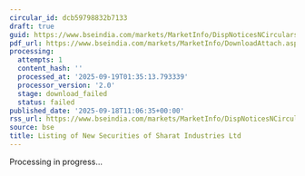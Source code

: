 ```yaml
---
circular_id: dcb59798832b7133
draft: true
guid: https://www.bseindia.com/markets/MarketInfo/DispNoticesNCirculars.aspx?Noticeid={F49E371C-CA0F-442C-AA45-B55E1C00F3E1}&noticeno=20250918-22&dt=09/18/2025&icount=22&totcount=63&flag=0
pdf_url: https://www.bseindia.com/markets/MarketInfo/DownloadAttach.aspx?id=20250918-22&attachedId=
processing:
  attempts: 1
  content_hash: ''
  processed_at: '2025-09-19T01:35:13.793339'
  processor_version: '2.0'
  stage: download_failed
  status: failed
published_date: '2025-09-18T11:06:35+00:00'
rss_url: https://www.bseindia.com/markets/MarketInfo/DispNoticesNCirculars.aspx?Noticeid={F49E371C-CA0F-442C-AA45-B55E1C00F3E1}&noticeno=20250918-22&dt=09/18/2025&icount=22&totcount=63&flag=0
source: bse
title: Listing of New Securities of Sharat Industries Ltd
---
```


Processing in progress...
